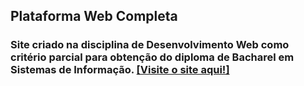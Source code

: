 ## Plataforma Web Completa
### Site criado na disciplina de Desenvolvimento Web como critério parcial para obtenção do diploma de Bacharel em Sistemas de Informação. [[Visite o site aqui!]](https://ritogomes.vercel.app)
